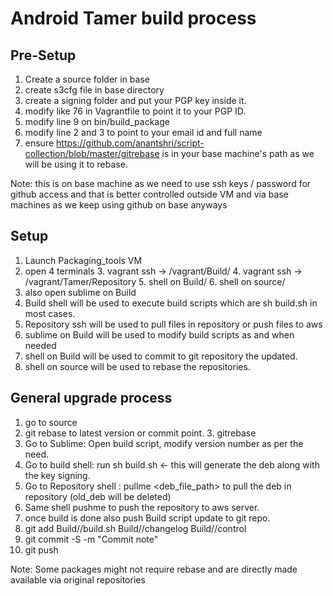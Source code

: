 # Android Tamer build process

## Pre-Setup

1. Create a source folder in base
2. create s3cfg file in base directory
3. create a signing folder and put your PGP key inside it.
4. modify like 76 in Vagrantfile to point it to your PGP ID.
5. modify line 9 on bin/build_package 
6. modify line 2 and 3 to point to your email id and full name
7. ensure https://github.com/anantshri/script-collection/blob/master/gitrebase is in your base machine's path as we will be using it to rebase.

Note: this is on base machine as we need to use ssh keys / password for github access and that is better controlled outside VM and via base machines as we keep using github on base anyways


## Setup

1. Launch Packaging_tools VM
2. open 4 terminals
    3. vagrant ssh -> /vagrant/Build/
    4. vagrant ssh -> /vagrant/Tamer/Repository
    5. shell on Build/
    6. shell on source/ 
7. also open sublime on Build
7. Build shell will be used to execute build scripts which are sh build.sh in most cases.
8. Repository ssh will be used to pull files in repository or push files to aws
9. sublime on Build will be used to modify build scripts as and when needed
9. shell on Build will be used to commit to git repository the updated.
10. shell on source will be used to rebase the repositories.



## General upgrade process

1. go to source 
2. git rebase to latest version or commit point.
    3. gitrebase <remote repo url>
4. Go to Sublime: Open build script, modify version number as per the need.
5. Go to build shell: run sh build.sh <- this will generate the deb along with the key signing.
6. Go to Repository shell : pullme <deb_file_path> to pull the deb in repository (old_deb will be deleted)
7. Same shell pushme to push the repository to aws server.
8. once build is done also push Build script update to git repo. 
9. git add Build/<package>/build.sh Build/<package>/changelog Build/<package>/control
10. git commit -S -m "Commit note"
11. git push


Note: Some packages might not require rebase and are directly made available via original repositories
